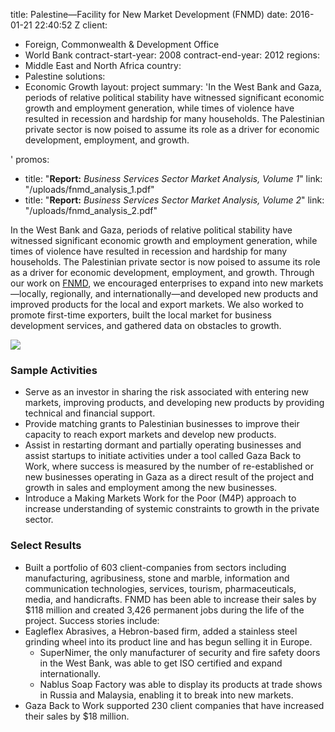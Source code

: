 
title: Palestine—Facility for New Market Development (FNMD)
date: 2016-01-21 22:40:52 Z
client:
- Foreign, Commonwealth & Development Office
- World Bank
contract-start-year: 2008
contract-end-year: 2012
regions:
- Middle East and North Africa
country:
- Palestine
solutions:
- Economic Growth
layout: project
summary: 'In the West Bank and Gaza, periods of relative political stability have
  witnessed significant economic growth and employment generation, while times of
  violence have resulted in recession and hardship for many households. The Palestinian
  private sector is now poised to assume its role as a driver for economic development,
  employment, and growth.

'
promos:
- title: "**Report:** _Business Services Sector Market Analysis, Volume 1_"
  link: "/uploads/fnmd_analysis_1.pdf"
- title: "**Report:** _Business Services Sector Market Analysis, Volume 2_"
  link: "/uploads/fnmd_analysis_2.pdf"


In the West Bank and Gaza, periods of relative political stability have witnessed significant economic growth and employment generation, while times of violence have resulted in recession and hardship for many households. The Palestinian private sector is now poised to assume its role as a driver for economic development, employment, and growth. Through our work on [FNMD][1], we encouraged enterprises to expand into new markets—locally, regionally, and internationally—and developed new products and improved products for the local and export markets. We also worked to promote first-time exporters, built the local market for business development services, and gathered data on obstacles to growth.

![][2]

###  Sample Activities

* Serve as an investor in sharing the risk associated with entering new markets, improving products, and developing new products by providing technical and financial support.
* Provide matching grants to Palestinian businesses to improve their capacity to reach export markets and develop new products.
* Assist in restarting dormant and partially operating businesses and assist startups to initiate activities under a tool called Gaza Back to Work, where success is measured by the number of re-established or new businesses operating in Gaza as a direct result of the project and growth in sales and employment among the new businesses.
* Introduce a Making Markets Work for the Poor (M4P) approach to increase understanding of systemic constraints to growth in the private sector.

###  Select Results

* Built a portfolio of 603 client-companies from sectors including manufacturing, agribusiness, stone and marble, information and communication technologies, services, tourism, pharmaceuticals, media, and handicrafts. FNMD has been able to increase their sales by $118 million and created 3,426 permanent jobs during the life of the project. Success stories include:
* Eagleflex Abrasives, a Hebron-based firm, added a stainless steel grinding wheel into its product line and has begun selling it in Europe.
    * SuperNimer, the only manufacturer of security and fire safety doors in the West Bank, was able to get ISO certified and expand internationally.
    * Nablus Soap Factory was able to display its products at trade shows in Russia and Malaysia, enabling it to break into new markets.
* Gaza Back to Work supported 230 client companies that have increased their sales by $18 million.

[1]: http://www.fnmd.ps/
[2]: https://assetify-dai.com/projects/fnmdinner.jpg
